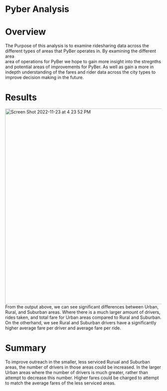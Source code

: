 # Pyber Analysis
# Overview
  The Purpose of this analysis is to examine ridesharing data across the different types of areas that PyBer operates in. By examining the different area   
  area of operations for PyBer we hope to gain more insight into the stregnths and potential areas of improvements for PyBer. As well as gain a more in 
  indepth understanding of the fares and rider data across the city types to improve decision making in the future.
# Results
<img width="629" alt="Screen Shot 2022-11-23 at 4 23 52 PM" src="https://user-images.githubusercontent.com/115109628/203662716-dcf0dcd7-c8df-407a-94ef-00b9929f02ed.png">
From the output above, we can see significant differences between Urban, Rural, and Suburban areas. Where there is a much larger amount of drivers, rides taken, and total fare for Urban areas compared to Rural and Suburban. On the otherhand, we see Rural and Suburban drivers have a significantly higher average fare per driver and average fare per ride. 

# Summary
To improve outreach in the smaller, less serviced Rurual and Suburban areas, the number of drivers in those areas could be increased. In the larger Urban areas where the number of drivers is much greater, rather than attempt to decrease this number. Higher fares could be charged to attempt to match the average fares of the less serviced areas. 
